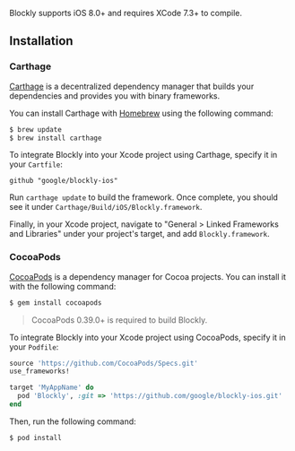 Blockly supports iOS 8.0+ and requires XCode 7.3+ to compile.

## Installation

### Carthage

[Carthage](https://github.com/Carthage/Carthage) is a decentralized dependency manager that builds
your dependencies and provides you with binary frameworks.

You can install Carthage with [Homebrew](http://brew.sh/) using the following command:

```bash
$ brew update
$ brew install carthage
```

To integrate Blockly into your Xcode project using Carthage, specify it in your `Cartfile`:

```ogdl
github "google/blockly-ios"
```

Run `carthage update` to build the framework. Once complete, you should see it under
`Carthage/Build/iOS/Blockly.framework`.

Finally, in your Xcode project, navigate to "General > Linked Frameworks and Libraries" under your
project's target, and add `Blockly.framework`.

### CocoaPods

[CocoaPods](http://cocoapods.org) is a dependency manager for Cocoa projects. You can install it
with the following command:

```bash
$ gem install cocoapods
```

> CocoaPods 0.39.0+ is required to build Blockly.

To integrate Blockly into your Xcode project using CocoaPods, specify it in your `Podfile`:

```ruby
source 'https://github.com/CocoaPods/Specs.git'
use_frameworks!

target 'MyAppName' do
  pod 'Blockly', :git => 'https://github.com/google/blockly-ios.git'
end
```

Then, run the following command:

```bash
$ pod install
```
